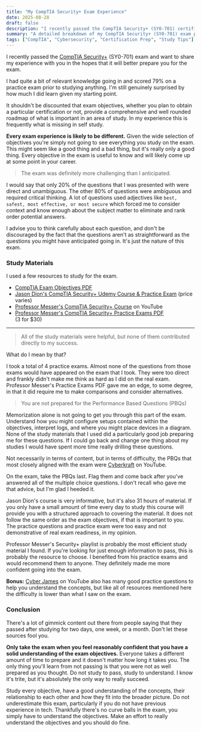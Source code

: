 ```yaml
---
title: "My CompTIA Security+ Exam Experience"
date: 2025-08-28
draft: false
description: "I recently passed the CompTIA Security+ (SY0-701) certification exam and wrote an article to share my experience. Learn what to expect, what study materials I found helpful, and what I wish I had done differently to prepare."
summary: "A detailed breakdown of my CompTIA Security+ (SY0-701) exam prep, strategy, and lessons learned."
tags: ["CompTIA", "Cybersecurity", "Certification Prep", "Study Tips"]
---
```

I recently passed the [CompTIA Security+](https://www.comptia.org/en-us/certifications/security/) (SY0-701) exam and want to share my experience with you in the hopes that it will better prepare you for the exam.

I had quite a bit of relevant knowledge going in and scored 79% on a practice exam prior to studying anything. I'm still genuinely surprised by how much I did learn given my starting point. 

It shouldn't be discounted that exam objectives, whether you plan to obtain a particular certification or not, provide a comprehensive and well rounded roadmap of what is important in an area of study. In my experience this is frequently what is missing in self study. 

**Every exam experience is likely to be different.** Given the wide selection of objectives you're simply not going to see everything you study on the exam. This might seem like a good thing and a bad thing, but it's really only a good thing. Every objective in the exam is useful to know and will likely come up at some point in your career. 

>The exam was definitely more challenging than I anticipated.  

I would say that only 20% of the questions that I was presented with were direct and unambiguous. The other 80% of questions were ambiguous and required critical thinking. A lot of questions used adjectives like `best, safest, most effective, or most secure` which forced me to consider context and know enough about the subject matter to eliminate and rank order potential answers.

I advise you to think carefully about each question, and don't be discouraged by the fact that the questions aren't as straightforward as the questions you might have anticipated going in. It's just the nature of this exam.

### Study Materials

I used a few resources to study for the exam.

- [CompTIA Exam Objectives PDF](https://www.comptia.org/en-us/certifications/security/)
- [Jason Dion's CompTIA Security+ Udemy Course & Practice Exam](https://www.udemy.com/course/securityplus/?couponCode=KEEPLEARNING) (price varies)
- [Professor Messer's CompTIA Security+ Course](https://www.youtube.com/playlist?list=PLG49S3nxzAnl4QDVqK-hOnoqcSKEIDDuv) on YouTube
- [Professor Messer's CompTIA Security+ Practice Exams PDF](https://www.professormesser.com/amember/signup/sy0701pe) <br/>(3 for $30)

---

>All of the study materials were helpful, but none of them contributed directly to my success.

What do I mean by that? 

I took a total of 4 practice exams. Almost none of the questions from those exams would have appeared on the exam that I took. They were too direct and frankly didn't make me think as hard as I did on the real exam. Professor Messer's Practice Exams PDF gave me an edge, to some degree, in that it did require me to make comparisons and consider alternatives.

>You are not prepared for the Performance Based Questions (PBQs)

 Memorization alone is not going to get you through this part of the exam. Understand how you might configure setups contained within the objectives, interpret logs, and where you might place devices in a diagram. None of the study materials that I used did a particularly good job preparing me for these questions. If I could go back and change one thing about my studies I would have spent more time really drilling these questions.

Not necessarily in terms of content, but in terms of difficulty, the PBQs that most closely aligned with the exam were [Cyberkraft](https://www.youtube.com/@cyberkraft1) on YouTube. 

On the exam, take the PBQs last. Flag them and come back after you've answered all of the multiple choice questions. I don't recall who gave me that advice, but I'm glad I heeded it. 

Jason Dion's course is very informative, but it's also 31 hours of material. If you only have a small amount of time every day to study this course will provide you with a structured approach to covering the material. It does not follow the same order as the exam objectives, if that is important to you. The practice questions and practice exam were too easy and not demonstrative of real exam readiness, in my opinion. 

Professor Messer's Security+ playlist is probably the most efficient study material I found. If you're looking for just enough information to pass, this is probably the resource to choose. I benefited from his practice exams and would recommend them to anyone. They definitely made me more confident going into the exam. 

**Bonus:** [Cyber James](https://www.youtube.com/watch?v=BrvCG1P8AMw&list=PLIsEyzUoUVmBJk0ZqxExnII_3Ac38Coet) on YouTube also has many good practice questions to help you understand the concepts, but like all of resources mentioned here the difficulty is lower than what I saw on the exam. 

### Conclusion

There's a lot of gimmick content out there from people saying that they passed after studying for two days, one week, or a month. Don't let these sources fool you. 

**Only take the exam when you feel reasonably confident that you have a solid understanding of the exam objectives.** Everyone takes a different amount of time to prepare and it doesn't matter how long it takes you. The only thing you'll learn from not passing is that you were not as well prepared as you thought. Do not study to pass, study to understand. I know it's trite, but it's absolutely the only way to really succeed. 

Study every objective, have a good understanding of the concepts, their relationship to each other and how they fit into the broader picture. Do not underestimate this exam, particularly if you do not have previous experience in tech. Thankfully there's no curve balls in the exam, you simply have to understand the objectives. Make an effort to really understand the objectives and you should do fine.  